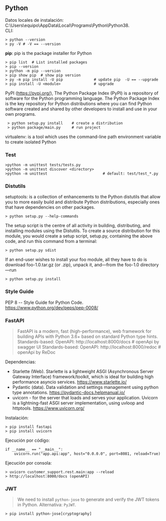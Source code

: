 ## Python
Datos locales de instalación: C:\Users\equipo\AppData\Local\Programs\Python\Python38.   
CLI:   

    > python --version
    > py -V # -V == --version
**pip**: pip is the package installer for Python

    > pip list  # List installed packages
    > pip --version
    > python -m pip --version
    > pip show pip  # show pip version
	> py -m pip install -U pip              # update pip  -U == --upgrade
	> pip install -U <module>               # upgrade
	
PyPI (https://pypi.org/), The Python Package Index (PyPI) is a repository of software for the Python programming language.
The Python Package Index is the key repository for Python distributions where you can find 
Python software created and shared by other developers to install and use in your own programs.
  
	 > python setup.py install    # create a distribution
	 > python package/main.py     # run project
	
virtualenv: is a tool which uses the command-line path environment variable to create isolated Python

### Test
    >python -m unittest tests/tests.py
    >python -m unittest discover <directory>
    >python -m unittest                         # default: test/test_*.py

### Distutils
setuptools: is a collection of enhancements to the Python distutils that allow you to more easily build and distribute Python distributions, 
especially ones that have dependencies on other packages.

    > python setup.py --help-commands
The setup script is the centre of all activity in building, distributing, and installing modules using the Distutils.
To create a source distribution for this module, you would create a setup script, setup.py, containing the above code, 
and run this command from a terminal:

    > python setup.py sdist
If an end-user wishes to install your foo module, all they have to do is download foo-1.0.tar.gz (or .zip),
unpack it, and—from the foo-1.0 directory—run

    > python setup.py install

### Style Guide

PEP 8 -- Style Guide for Python Code. https://www.python.org/dev/peps/pep-0008/

### FastAPI
> FastAPI is a modern, fast (high-performance), web framework for building APIs with Python 3.6+ based on standard Python type hints.
> Standards-based: OpenAPI: http://localhost:8000/docs  # openApi by swagger UI
> Standards-based: OpenAPI: http://localhost:8000/redoc   # openApi by ReDoc
>
Dependencias:
* Starlette (Web). Starlette is a lightweight ASGI (Asynchronous Server Gateway Interface) framework/toolkit, which is ideal for building high performance asyncio services. https://www.starlette.io/
* Pydantic (data). Data validation and settings management using python type annotations. https://pydantic-docs.helpmanual.io/
* uvicorn - for the server that loads and serves your application. Uvicorn is a lightning-fast ASGI server implementation, using uvloop and httptools. https://www.uvicorn.org/

Instalación:

    > pip install fastapi
    > pip install uvicorn

Ejecución por código:

    if __name__ == "__main__":
        uvicorn.run("app.api:app", host="0.0.0.0", port=8081, reload=True)
Ejecución por consola:

    > uvicorn customer_support.rest.main:app --reload
    > http://localhost:8000/docs (openAPI)

### JWT
> We need to install `python-jose` to generate and verify the JWT tokens in Python. Alternativa: `PyJWT`.

    > pip install python-jose[cryptography]